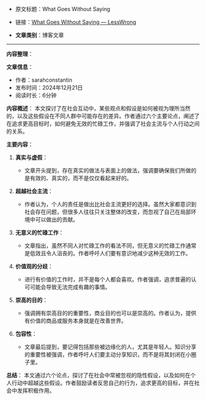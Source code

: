 - 原文标题：What Goes Without Saying 
- 链接：[What Goes Without Saying — LessWrong](https://www.lesswrong.com/posts/sAcPTiN86fAMSA599/what-goes-without-saying) 

- **文章类别**：博客文章 

---
**内容整理**： 

**文章信息**：
- 作者：sarahconstantin
- 发布时间：2024年12月21日
- 阅读时长：6分钟

**内容概述**：
本文探讨了在社会互动中，某些观点和假设是如何被视为理所当然的，以及这些假设在不同人群中可能存在的差异。作者通过六个主要论点，阐述了在追求更高目标时，如何避免无效的忙碌工作，并强调了社会主流与个人行动之间的关系。

**主要内容**：

1. **真实与虚假**：
   - 文章开头提到，存在真实的做法与表面上的做法，强调要确保我们所做的是有效的、真实的，而不是仅仅看起来好的。

2. **超越社会主流**：
   - 作者认为，个人的责任是做出比社会主流更好的选择。虽然大家都意识到社会存在问题，但很多人往往只关注整体的改变，而忽视了自己在局部环境中可以做出的贡献。

3. **无意义的忙碌工作**：
   - 文章指出，虽然不同人对忙碌工作的看法不同，但无意义的忙碌工作通常是低效且令人沮丧的。作者呼吁人们要有意识地减少这种无效的工作。

4. **价值观的分歧**：
   - 进行有价值的工作时，并不是每个人都会喜欢。作者强调，追求普遍的认可可能会导致无法完成有趣的事情。

5. **崇高的目的**：
   - 强调拥有崇高目的的重要性，商业目的也可以是崇高的。作者认为，提供有价值的商品或服务本身就是在改善世界。

6. **包容性**：
   - 文章最后提到，要记得包括那些被边缘化的人，尤其是年轻人。知识分享的重要性被强调，作者呼吁人们要主动分享知识，而不是将其封闭在小圈子里。

**总结**：
本文通过六个论点，探讨了在社会中常被忽视的隐性假设，以及如何在个人行动中超越这些假设。作者鼓励读者反思自己的行为，追求更高的目标，并在社会中发挥积极作用。
